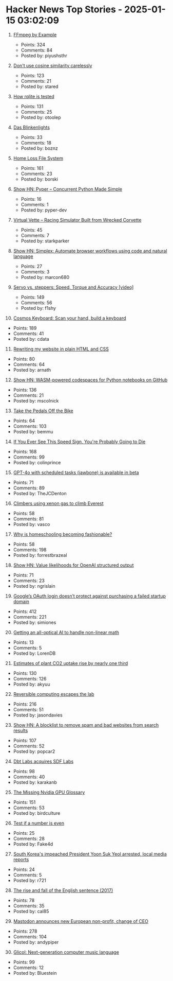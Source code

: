 # Hacker News Top Stories - 2025-01-15 03:02:09

1. [FFmpeg by Example](https://ffmpegbyexample.com/)
   - Points: 324
   - Comments: 84
   - Posted by: piyushsthr

2. [Don't use cosine similarity carelessly](https://p.migdal.pl/blog/2025/01/dont-use-cosine-similarity/)
   - Points: 123
   - Comments: 21
   - Posted by: stared

3. [How rqlite is tested](https://philipotoole.com/how-is-rqlite-tested/)
   - Points: 131
   - Comments: 25
   - Posted by: otoolep

4. [Das Blinkenlights](https://rodyne.com/?p=1674)
   - Points: 33
   - Comments: 18
   - Posted by: boznz

5. [Home Loss File System](https://docs.google.com/spreadsheets/d/1TPeJzW5pa-BiJZjuEa1yGSFs7ZJetbnxf2gjMvv4tkc/htmlview#gid=1160377357)
   - Points: 161
   - Comments: 23
   - Posted by: borski

6. [Show HN: Pyper – Concurrent Python Made Simple](https://github.com/pyper-dev/pyper)
   - Points: 16
   - Comments: 1
   - Posted by: pyper-dev

7. [Virtual Vette – Racing Simulator Built from Wrecked Corvette](https://www.instructables.com/Virtual-Vette-Racing-Simulator-Built-From-Wrecked-/)
   - Points: 45
   - Comments: 7
   - Posted by: starkparker

8. [Show HN: Simplex: Automate browser workflows using code and natural language](https://www.simplex.sh/playground)
   - Points: 27
   - Comments: 3
   - Posted by: marcon680

9. [Servo vs. steppers: Speed, Torque and Accuracy [video]](https://www.youtube.com/watch?v=H-nO1F-AO9I)
   - Points: 149
   - Comments: 56
   - Posted by: f1shy

10. [Cosmos Keyboard: Scan your hand, build a keyboard](https://ryanis.cool/cosmos/)
   - Points: 189
   - Comments: 41
   - Posted by: cdata

11. [Rewriting my website in plain HTML and CSS](https://www.vijayp.dev/blog/rewrite-plain-html/)
   - Points: 80
   - Comments: 64
   - Posted by: arnath

12. [Show HN: WASM-powered codespaces for Python notebooks on GitHub](https://docs.marimo.io/guides/publishing/playground/#open-notebooks-hosted-on-github)
   - Points: 136
   - Comments: 21
   - Posted by: mscolnick

13. [Take the Pedals Off the Bike](https://www.fortressofdoors.com/take-the-pedals-off-the-bike/)
   - Points: 64
   - Comments: 103
   - Posted by: bemmu

14. [If You Ever See This Speed Sign, You're Probably Going to Die](https://www.theautopian.com/if-you-ever-see-this-speed-sign-youre-probably-going-to-die/)
   - Points: 168
   - Comments: 99
   - Posted by: colinprince

15. [GPT-4o with scheduled tasks (jawbone) is available in beta](https://chatgpt.com/?model=gpt-4o-jawbone)
   - Points: 71
   - Comments: 89
   - Posted by: TheJCDenton

16. [Climbers using xenon gas to climb Everest](https://gripped.com/profiles/climbers-using-xenon-gas-which-is-banned-in-sports-to-climb-everest/)
   - Points: 58
   - Comments: 81
   - Posted by: vasco

17. [Why is homeschooling becoming fashionable?](https://newsletter.goodtechthings.com/p/why-are-tech-people-suddenly-so-into)
   - Points: 58
   - Comments: 198
   - Posted by: forrestbrazeal

18. [Show HN: Value likelihoods for OpenAI structured output](https://arena-ai.github.io/structured-logprobs/)
   - Points: 71
   - Comments: 23
   - Posted by: ngrislain

19. [Google’s OAuth login doesn’t protect against purchasing a failed startup domain](https://trufflesecurity.com/blog/millions-at-risk-due-to-google-s-oauth-flaw)
   - Points: 412
   - Comments: 221
   - Posted by: simiones

20. [Getting an all-optical AI to handle non-linear math](https://arstechnica.com/science/2025/01/getting-an-all-optical-ai-to-handle-non-linear-math/)
   - Points: 13
   - Comments: 5
   - Posted by: LorenDB

21. [Estimates of plant CO2 uptake rise by nearly one third](https://www.ornl.gov/news/plant-co2-uptake-rises-nearly-one-third-new-global-estimates)
   - Points: 130
   - Comments: 126
   - Posted by: akyuu

22. [Reversible computing escapes the lab](https://spectrum.ieee.org/reversible-computing)
   - Points: 216
   - Comments: 51
   - Posted by: jasondavies

23. [Show HN: A blocklist to remove spam and bad websites from search results](https://github.com/popcar2/BadWebsiteBlocklist)
   - Points: 107
   - Comments: 52
   - Posted by: popcar2

24. [Dbt Labs acquires SDF Labs](https://www.getdbt.com/blog/dbt-labs-acquires-sdf-labs)
   - Points: 98
   - Comments: 40
   - Posted by: karakanb

25. [The Missing Nvidia GPU Glossary](https://modal.com/gpu-glossary/readme)
   - Points: 151
   - Comments: 53
   - Posted by: birdculture

26. [Test if a number is even](https://ubuntuincident.wordpress.com/2025/01/11/test-if-a-number-is-even/)
   - Points: 25
   - Comments: 28
   - Posted by: Fake4d

27. [South Korea's impeached President Yoon Suk Yeol arrested, local media reports](https://www.cnbc.com/2025/01/15/south-korean-president-yoon-suk-yeol-detained-local-media-reports-.html)
   - Points: 24
   - Comments: 5
   - Posted by: r721

28. [The rise and fall of the English sentence (2017)](https://nautil.us/the-rise-and-fall-of-the-english-sentence-236880/)
   - Points: 78
   - Comments: 35
   - Posted by: cal85

29. [Mastodon announces new European non-profit, change of CEO](https://blog.joinmastodon.org/2025/01/the-people-should-own-the-town-square/)
   - Points: 278
   - Comments: 104
   - Posted by: andypiper

30. [Glicol: Next-generation computer music language](https://glicol.org/)
   - Points: 99
   - Comments: 12
   - Posted by: Bluestein

